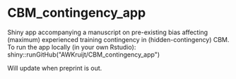 # CBM_contingency_app
Shiny app accompanying a manuscript on pre-existing bias affecting (maximum) experienced training contingency in (hidden-contingency) CBM. To run the app locally (in your own Rstudio): shiny::runGitHub("AWKruijt/CBM_contingency_app")

Will update when preprint is out. 
